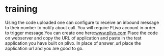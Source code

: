 # training
Using the code uploaded one can configure to receive an inbound message to their number to notify about call.
You will require PLivo account in order to trigger message.You can create one here:www.plivo.com
Place the code on webserver and copy the URL of application and paste in the test application you have built on plivo. 
In place of answer_url place the application url and you are good to go.
